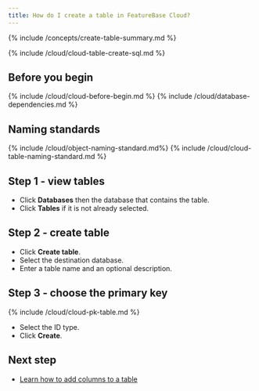 ```yaml
---
title: How do I create a table in FeatureBase Cloud?
---
```


{% include /concepts/create-table-summary.md %}

{% include /cloud/cloud-table-create-sql.md %}

## Before you begin

{% include /cloud/cloud-before-begin.md %}
{% include /cloud/database-dependencies.md %}

## Naming standards

{% include /cloud/object-naming-standard.md%}
{% include /cloud/cloud-table-naming-standard.md %}

## Step 1 - view tables

* Click **Databases** then the database that contains the table.
* Click **Tables** if it is not already selected.

## Step 2 - create table

* Click **Create table**.
* Select the destination database.
* Enter a table name and an optional description.

## Step 3 - choose the primary key

{% include /cloud/cloud-pk-table.md %}

* Select the ID type.
* Click **Create**.

## Next step

* [Learn how to add columns to a table](/cloud/cloud-tables/cloud-table-add-column)
